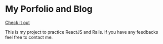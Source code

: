 # My Porfolio and Blog

[Check it out](https://nguyendinhminh.herokuapp.com/)

This is my project to practice ReactJS and Rails. If you have any feedbacks feel free to contact me.
